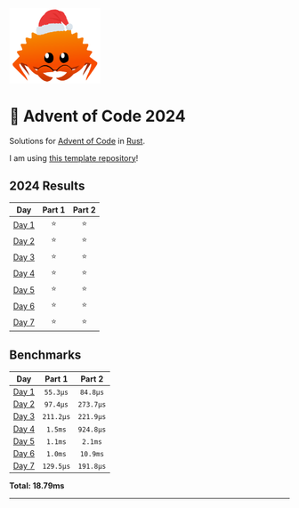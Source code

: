 <img src="./.assets/christmas_ferris.png" width="164">

# 🎄 Advent of Code 2024

Solutions for [Advent of Code](https://adventofcode.com/) in [Rust](https://www.rust-lang.org/).

I am using [this template repository](https://github.com/fspoettel/advent-of-code-rust)! 

<!--- advent_readme_stars table --->
## 2024 Results

| Day | Part 1 | Part 2 |
| :---: | :---: | :---: |
| [Day 1](https://adventofcode.com/2024/day/1) | ⭐ | ⭐ |
| [Day 2](https://adventofcode.com/2024/day/2) | ⭐ | ⭐ |
| [Day 3](https://adventofcode.com/2024/day/3) | ⭐ | ⭐ |
| [Day 4](https://adventofcode.com/2024/day/4) | ⭐ | ⭐ |
| [Day 5](https://adventofcode.com/2024/day/5) | ⭐ | ⭐ |
| [Day 6](https://adventofcode.com/2024/day/6) | ⭐ | ⭐ |
| [Day 7](https://adventofcode.com/2024/day/7) | ⭐ | ⭐ |
<!--- advent_readme_stars table --->

<!--- benchmarking table --->
## Benchmarks

| Day | Part 1 | Part 2 |
| :---: | :---: | :---:  |
| [Day 1](./src/bin/01.rs) | `55.3µs` | `84.8µs` |
| [Day 2](./src/bin/02.rs) | `97.4µs` | `273.7µs` |
| [Day 3](./src/bin/03.rs) | `211.2µs` | `221.9µs` |
| [Day 4](./src/bin/04.rs) | `1.5ms` | `924.8µs` |
| [Day 5](./src/bin/05.rs) | `1.1ms` | `2.1ms` |
| [Day 6](./src/bin/06.rs) | `1.0ms` | `10.9ms` |
| [Day 7](./src/bin/07.rs) | `129.5µs` | `191.8µs` |

**Total: 18.79ms**
<!--- benchmarking table --->

---
